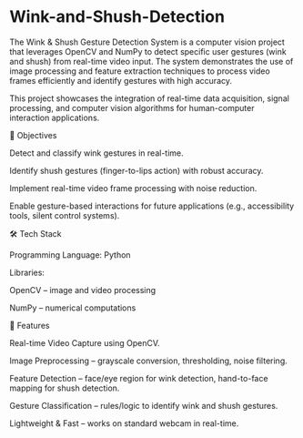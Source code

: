# Wink-and-Shush-Detection
The Wink & Shush Gesture Detection System is a computer vision project that leverages OpenCV and NumPy to detect specific user gestures (wink and shush) from real-time video input. The system demonstrates the use of image processing and feature extraction techniques to process video frames efficiently and identify gestures with high accuracy.

This project showcases the integration of real-time data acquisition, signal processing, and computer vision algorithms for human-computer interaction applications.

🎯 Objectives

Detect and classify wink gestures in real-time.

Identify shush gestures (finger-to-lips action) with robust accuracy.

Implement real-time video frame processing with noise reduction.

Enable gesture-based interactions for future applications (e.g., accessibility tools, silent control systems).

🛠️ Tech Stack

Programming Language: Python

Libraries:

OpenCV
 – image and video processing

NumPy
 – numerical computations


🔑 Features

Real-time Video Capture using OpenCV.

Image Preprocessing – grayscale conversion, thresholding, noise filtering.

Feature Detection – face/eye region for wink detection, hand-to-face mapping for shush detection.

Gesture Classification – rules/logic to identify wink and shush gestures.

Lightweight & Fast – works on standard webcam in real-time.
